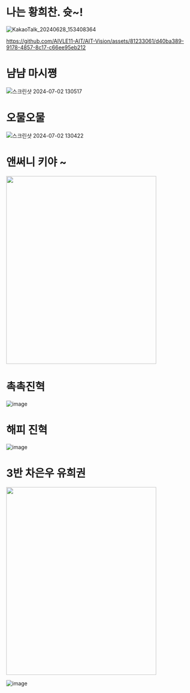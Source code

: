 # 나는 황희찬. 슛~!

![KakaoTalk_20240628_153408364](https://github.com/AIVLE11-AIT/AIT-Vision/assets/81233061/e5dd2df6-5c0b-4ba2-b2c1-d815a25a6383)

https://github.com/AIVLE11-AIT/AIT-Vision/assets/81233061/d40ba389-9178-4857-8c17-c66ee95eb212

# 냠냠 마시쪙
![스크린샷 2024-07-02 130517](https://github.com/AIVLE11-AIT/AIT-frontend/assets/86431761/fcaf841b-6141-4230-8b4f-604061be90f6)
# 오물오물
![스크린샷 2024-07-02 130422](https://github.com/AIVLE11-AIT/AIT-frontend/assets/86431761/aaadcf7f-1f87-40de-b68b-f84eb13ce695)

# 앤써니 키야 ~
<img src="https://github.com/AIVLE11-AIT/AIT-Vision/assets/92067715/7329ab50-37be-47fe-bb79-0f24d9e6e0bb" width="400" height="500"/>

# 촉촉진혁
![image](https://github.com/AIVLE11-AIT/AIT-Vision/assets/92067715/b0ac5938-3c6c-44a8-96ef-329d4f1c2c78)

# 해피 진혁
![image](https://github.com/AIVLE11-AIT/AIT-Vision/assets/87623609/87a23b9b-8053-407a-b830-032e85b1eeb0)

# 3반 차은우 유희권
<img src="https://github.com/AIVLE11-AIT/AIT-Vision/assets/92067715/80da4e32-d0d6-41fd-9180-ed8b9caf9d04" width="400" height="500" />

![image](https://github.com/AIVLE11-AIT/AIT-Vision/assets/92067715/567db927-0464-4874-a3fc-47ee9ca2259d)
